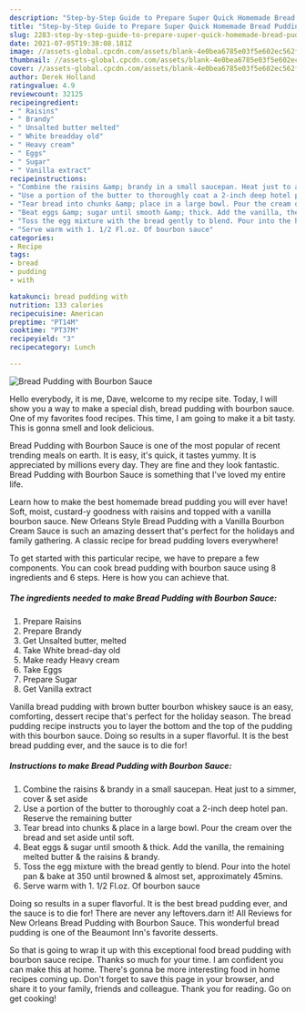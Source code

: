 ```yaml
---
description: "Step-by-Step Guide to Prepare Super Quick Homemade Bread Pudding with Bourbon Sauce"
title: "Step-by-Step Guide to Prepare Super Quick Homemade Bread Pudding with Bourbon Sauce"
slug: 2283-step-by-step-guide-to-prepare-super-quick-homemade-bread-pudding-with-bourbon-sauce
date: 2021-07-05T19:38:08.181Z
image: //assets-global.cpcdn.com/assets/blank-4e0bea6785e03f5e602ec562f230caae08da540cada707380b4fe1bbebba43da.png
thumbnail: //assets-global.cpcdn.com/assets/blank-4e0bea6785e03f5e602ec562f230caae08da540cada707380b4fe1bbebba43da.png
cover: //assets-global.cpcdn.com/assets/blank-4e0bea6785e03f5e602ec562f230caae08da540cada707380b4fe1bbebba43da.png
author: Derek Holland
ratingvalue: 4.9
reviewcount: 32125
recipeingredient:
- " Raisins"
- " Brandy"
- " Unsalted butter melted"
- " White breadday old"
- " Heavy cream"
- " Eggs"
- " Sugar"
- " Vanilla extract"
recipeinstructions:
- "Combine the raisins &amp; brandy in a small saucepan. Heat just to a simmer, cover &amp; set aside"
- "Use a portion of the butter to thoroughly coat a 2-inch deep hotel pan. Reserve the remaining butter"
- "Tear bread into chunks &amp; place in a large bowl. Pour the cream over the bread and set aside until soft."
- "Beat eggs &amp; sugar until smooth &amp; thick. Add the vanilla, the remaining melted butter &amp; the raisins &amp; brandy."
- "Toss the egg mixture with the bread gently to blend. Pour into the hotel pan &amp; bake at 350 until browned &amp; almost set, approximately 45mins."
- "Serve warm with 1. 1/2 Fl.oz. Of bourbon sauce"
categories:
- Recipe
tags:
- bread
- pudding
- with

katakunci: bread pudding with 
nutrition: 133 calories
recipecuisine: American
preptime: "PT14M"
cooktime: "PT37M"
recipeyield: "3"
recipecategory: Lunch

---
```



![Bread Pudding with Bourbon Sauce](//assets-global.cpcdn.com/assets/blank-4e0bea6785e03f5e602ec562f230caae08da540cada707380b4fe1bbebba43da.png)

Hello everybody, it is me, Dave, welcome to my recipe site. Today, I will show you a way to make a special dish, bread pudding with bourbon sauce. One of my favorites food recipes. This time, I am going to make it a bit tasty. This is gonna smell and look delicious.

Bread Pudding with Bourbon Sauce is one of the most popular of recent trending meals on earth. It is easy, it's quick, it tastes yummy. It is appreciated by millions every day. They are fine and they look fantastic. Bread Pudding with Bourbon Sauce is something that I've loved my entire life.

Learn how to make the best homemade bread pudding you will ever have! Soft, moist, custard-y goodness with raisins and topped with a vanilla bourbon sauce. New Orleans Style Bread Pudding with a Vanilla Bourbon Cream Sauce is such an amazing dessert that&#39;s perfect for the holidays and family gathering. A classic recipe for bread pudding lovers everywhere!


To get started with this particular recipe, we have to prepare a few components. You can cook bread pudding with bourbon sauce using 8 ingredients and 6 steps. Here is how you can achieve that.

<!--inarticleads1-->

##### The ingredients needed to make Bread Pudding with Bourbon Sauce:

1. Prepare  Raisins
1. Prepare  Brandy
1. Get  Unsalted butter, melted
1. Take  White bread-day old
1. Make ready  Heavy cream
1. Take  Eggs
1. Prepare  Sugar
1. Get  Vanilla extract


Vanilla bread pudding with brown butter bourbon whiskey sauce is an easy, comforting, dessert recipe that&#39;s perfect for the holiday season. The bread pudding recipe instructs you to layer the bottom and the top of the pudding with this bourbon sauce. Doing so results in a super flavorful. It is the best bread pudding ever, and the sauce is to die for! 

<!--inarticleads2-->

##### Instructions to make Bread Pudding with Bourbon Sauce:

1. Combine the raisins &amp; brandy in a small saucepan. Heat just to a simmer, cover &amp; set aside
1. Use a portion of the butter to thoroughly coat a 2-inch deep hotel pan. Reserve the remaining butter
1. Tear bread into chunks &amp; place in a large bowl. Pour the cream over the bread and set aside until soft.
1. Beat eggs &amp; sugar until smooth &amp; thick. Add the vanilla, the remaining melted butter &amp; the raisins &amp; brandy.
1. Toss the egg mixture with the bread gently to blend. Pour into the hotel pan &amp; bake at 350 until browned &amp; almost set, approximately 45mins.
1. Serve warm with 1. 1/2 Fl.oz. Of bourbon sauce


Doing so results in a super flavorful. It is the best bread pudding ever, and the sauce is to die for! There are never any leftovers.darn it! All Reviews for New Orleans Bread Pudding with Bourbon Sauce. This wonderful bread pudding is one of the Beaumont Inn&#39;s favorite desserts. 

So that is going to wrap it up with this exceptional food bread pudding with bourbon sauce recipe. Thanks so much for your time. I am confident you can make this at home. There's gonna be more interesting food in home recipes coming up. Don't forget to save this page in your browser, and share it to your family, friends and colleague. Thank you for reading. Go on get cooking!
